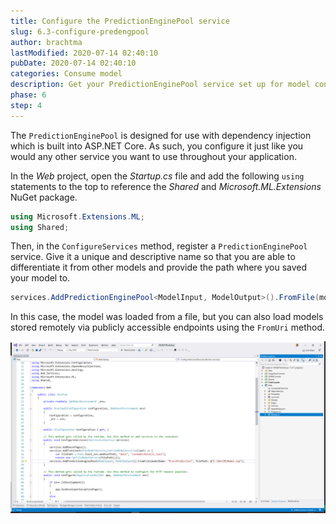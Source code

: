 ```yaml
---
title: Configure the PredictionEnginePool service
slug: 6.3-configure-predengpool
author: brachtma
lastModified: 2020-07-14 02:40:10
pubDate: 2020-07-14 02:40:10
categories: Consume model
description: Get your PredictionEnginePool service set up for model consumption.
phase: 6
step: 4
---
```


The `PredictionEnginePool` is designed for use with dependency injection which is built into ASP.NET Core. As such, you configure it just like you would any other service you want to use throughout your application.

In the *Web* project, open the *Startup.cs* file and add the following `using` statements to the top to reference the *Shared* and *Microsoft.ML.Extensions* NuGet package.

```csharp
using Microsoft.Extensions.ML;
using Shared;
```

Then, in the `ConfigureServices` method, register a `PredictionEnginePool` service. Give it a unique and descriptive name so that you are able to differentiate it from other models and provide the path where you saved your model to.

```csharp
services.AddPredictionEnginePool<ModelInput, ModelOutput>().FromFile(modelName:"PricePrediction",filePath:@"C:\Dev\MLModel.zip");
```

In this case, the model was loaded from a file, but you can also load models stored remotely via publicly accessible endpoints using the `FromUri` method.

![Register PredictionEnginePool service in Startup](./media/register-predictionenginepool-service.png)